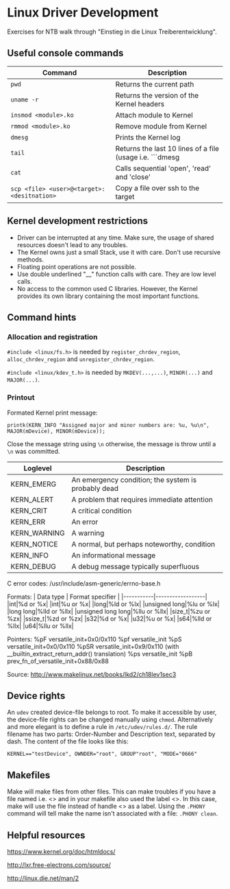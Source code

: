 # Linux Driver Development
Exercises for NTB walk through "Einstieg in die Linux Treiberentwicklung".

## Useful console commands

|Command | Description |
|--------|-------------|
|```pwd```| Returns the current path |
|```uname -r```| Returns the version of the Kernel headers|
|```insmod <module>.ko```|Attach module to Kernel|
|```rmmod <module>.ko```|Remove module from Kernel|
|```dmesg```|Prints the Kernel log|
|```tail```|Returns the last 10 lines of a file (usage i.e. ```dmesg | tail```)|
|```cat```|Calls sequential 'open', 'read' and 'close'|
|```scp <file> <user>@<target>:<desitnation>``` | Copy a file over ssh to the target|


## Kernel development restrictions
- Driver can be interrupted at any time. Make sure, the usage of shared resources doesn't lead to any troubles.
- The Kernel owns just a small Stack, use it with care. Don't use recursive methods.
- Floating point operations are not possible.
- Use double underlined "__" function calls with care. They are low level calls.
- No access to the common used C libraries. However, the Kernel provides its own library containing the most important functions.

## Command hints
### Allocation and registration
```#include <linux/fs.h>``` is needed by ```register_chrdev_region```, ```alloc_chrdev_region``` and ```unregister_chrdev_region```.

```#include <linux/kdev_t.h>``` is needed by ```MKDEV(...,...)```, ```MINOR(...)``` and ```MAJOR(...)```.

### Printout
Formated Kernel print message:

```printk(KERN_INFO "Assigned major and minor numbers are: %u, %u\n", MAJOR(mDevice), MINOR(mDevice));```

Close the message string using ```\n``` otherwise, the message is throw until a ```\n``` was committed.

| Loglevel | Description |
|----------|-------------|
|KERN_EMERG|An emergency condition; the system is probably dead|
|KERN_ALERT|A problem that requires immediate attention|
|KERN_CRIT|A critical condition|
|KERN_ERR|An error|
|KERN_WARNING|A warning|
|KERN_NOTICE|A normal, but perhaps noteworthy, condition|
|KERN_INFO|An informational message|
|KERN_DEBUG|A debug message typically superfluous|

C error codes: /usr/include/asm-generic/errno-base.h

Formats:
| Data type | Format specifier |
|-----------|------------------|
|int|%d or %x|
|int|%u or %x|
|long|%ld or %lx|
|unsigned long|%lu or %lx|
|long long|%lld or %llx|
|unsigned long long|%llu or %llx|
|size_t|%zu or %zx|
|ssize_t|%zd or %zx|
|s32|%d or %x|
|u32|%u or %x|
|s64|%lld or %llx|
|u64|%llu or %llx|

Pointers:
%pF versatile_init+0x0/0x110
%pf versatile_init
%pS versatile_init+0x0/0x110
%pSR  versatile_init+0x9/0x110 (with __builtin_extract_return_addr() translation)
%ps versatile_init
%pB prev_fn_of_versatile_init+0x88/0x88

Source: http://www.makelinux.net/books/lkd2/ch18lev1sec3

## Device rights

An ```udev``` created device-file belongs to root. To make it accessible by user, the device-file rights can be changed manually using ```chmod```.
Alternatively and more elegant is to define a rule in ```/etc/udev/rules.d/```. The rule filename has two parts: Order-Number and Description text, separated by dash.
The content of the file looks like this:

```KERNEL=="testDevice", OWNDER="root", GROUP"root", "MODE="0666"```

## Makefiles

Make will make files from other files. This can make troubles if you have a file named i.e. <<clean>> and in your makefile also used the label <<clean>>. In this case, make will use the file instead of handle <<clean>> as a label. Using the ```.PHONY``` command will tell make the name isn't associated with a file: ```.PHONY clean```.

## Helpful resources
https://www.kernel.org/doc/htmldocs/

http://lxr.free-electrons.com/source/

http://linux.die.net/man/2
